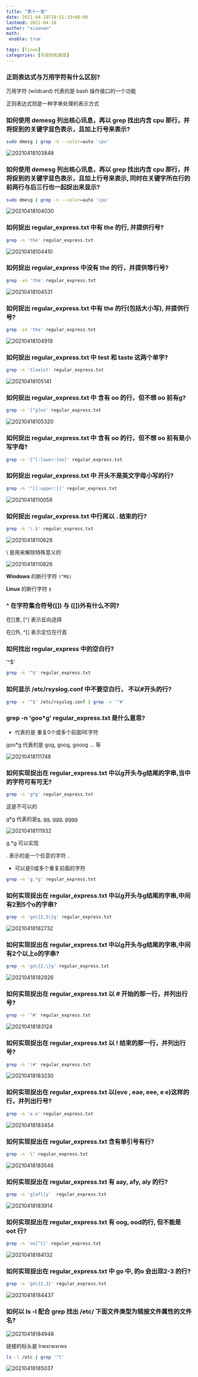 ```yaml
---
title: "第十一章"
date: 2021-04-18T18:51:33+08:00
lastmod: 2021-04-18
author: "xiaonan"
math:
 enable: true

tags: [linux]
categories: [鸟哥的私房菜]
---
```


### 正则表达式与万用字符有什么区别?

万用字符 (wildcard) 代表的是 bash 操作接口的一个功能

正则表达式则是一种字串处理的表示方式

### 如何使用 **demesg** 列出核心讯息，再以 **grep** 找出内含 **cpu** 那行，并将捉到的关键字显色表示，且加上行号来表示?

```bash
sudo dmesg | grep -n --color=auto 'cpu'
```

![20210418103848](https://img.fengqigang.cn//img/20210418103848.png)

### 如何使用 **demesg** 列出核心讯息，再以 **grep** 找出内含 **cpu** 那行，并将捉到的关键字显色表示，且加上行号来表示, 同时在关键字所在行的前两行与后三行也一起捉出来显示?

```bash
sudo dmesg | grep -n --color=auto 'cpu'
```

![20210418104030](https://img.fengqigang.cn//img/20210418104030.png)

### 如何捉出 **regular_express.txt** 中有 the 的行, 并提供行号?

```bash
grep -n 'the' regular_express.txt
```

![20210418104410](https://img.fengqigang.cn//img/20210418104410.png)

### 如何捉出 **regular_express** 中没有 the 的行，并提供等行号?

```bash
grep -vn 'the' regular_express.txt
```

![20210418104531](https://img.fengqigang.cn//img/20210418104531.png)


### 如何捉出 **regular_express.txt** 中有 the 的行(包括大小写), 并提供行号?

```bash
grep -in 'the' regular_express.txt
```

![20210418104919](https://img.fengqigang.cn//img/20210418104919.png)

### 如何捉出 **regular_express.txt** 中 test 和 taste 这两个单字?

```bash
grep -n 't[ae]st' regular_express.txt
```

![20210418105141](https://img.fengqigang.cn//img/20210418105141.png)

### 如何捉出 **regular_express.txt** 中 含有 oo 的行，但不想 oo 前有g?

```bash
grep -n '[^g]oo' regular_express.txt
```

![20210418105320](https://img.fengqigang.cn//img/20210418105320.png)

### 如何捉出 **regular_express.txt** 中 含有 oo 的行，但不想 oo 前有是小写字母?

```bash
grep -n '[^[:lower:]oo]' regular_express.txt
```

### 如何捉出 **regular_express.txt** 中 开头不是英文字母小写的行?

```bash
grep -n '^[[:upper:]]' regular_express.txt
```

![20210418110056](https://img.fengqigang.cn//img/20210418110056.png)

### 如何捉出 **regular_express.txt** 中行尾以 . 结束的行?

```bash
grep -n '\.$' regular_express.txt
```

![20210418110628](https://img.fengqigang.cn//img/20210418110628.png)

\ 是用来解除特殊意义的

![20210418110826](https://img.fengqigang.cn//img/20210418110826.png)

**Windows** 的断行字符 `(^M$)`

**Linux** 的断行字符 `$`

### ^ 在字符集合符号([])  与 ([])外有什么不同?

在[]里, [^] 表示反向选择

在[]外, ^[] 表示定位在行首

### 如何找出 regular_express 中的空白行?

'^$'

```bash
grep -n '^$' regular_express.txt
```

### 如何显示 /etc/rsyslog.conf 中不要空白行， 不以#开头的行?

```bash
grep -v '^$' /etc/rsyslog.conf | grep -v '^#'
```

### **grep -n 'goo*g' regular_express.txt** 是什么意思?

* 代表的是 重复0个或多个前面RE字符

goo*g 代表的是 gog, goog, gooog ... 等

![20210418111748](https://img.fengqigang.cn//img/20210418111748.png)

### 如何实现捉出在 regular_express.txt 中以g开头与g结尾的字串,当中的字符可有可无?

```bash
grep -n 'g*g' regular_express.txt
```

这是不可以的

g*g 代表的是g, gg, ggg, gggg

![20210418111932](https://img.fengqigang.cn//img/20210418111932.png)

g.*g 可以实现

. 表示的是一个任意的字符 .

* 可以是0或多个重复前面的字符

```bash
grep -n 'g.*g' regular_express.txt
```

### 如何实现捉出在 regular_express.txt 中以g开头与g结尾的字串,中间有2到5个o的字串?

```bash
grep -n 'go\{2,5\}g' regular_express.txt
```

![20210418182732](https://img.fengqigang.cn//img/20210418182732.png)


### 如何实现捉出在 regular_express.txt 中以g开头与g结尾的字串,中间有2个以上o的字串?

```bash
grep -n 'go\{2,\}g' regular_express.txt
```

![20210418182926](https://img.fengqigang.cn//img/20210418182926.png)

### 如何实现捉出在 regular_express.txt 以 # 开始的那一行，并列出行号?

```bash
grep -n '^#' regular_express.txt
```

![20210418183124](https://img.fengqigang.cn//img/20210418183124.png)


### 如何实现捉出在 regular_express.txt 以 ! 结束的那一行，并列出行号?

```bash
grep -n '!#' regular_express.txt
```

![20210418183230](https://img.fengqigang.cn//img/20210418183230.png)

### 如何实现捉出在 regular_express.txt 以(eve , eae, eee, e e)这样的行，并列出行号?

```bash
grep -n 'e.e' regular_express.txt
```

![20210418183454](https://img.fengqigang.cn//img/20210418183454.png)

### 如何实现捉出在 regular_express.txt 含有单引号有行?

```bash
grep -n  \' regular_express.txt
```

![20210418183546](https://img.fengqigang.cn//img/20210418183546.png)

### 如何实现捉出在 regular_express.txt 有 aay, afy, aly 的行?

```bash
grep -n 'g[afl]y'  regular_express.txt
```

![20210418183914](https://img.fengqigang.cn//img/20210418183914.png)

### 如何实现捉出在 regular_express.txt 有 oog, ood的行, 但不能是 oot 行?

```bash
grep -n 'oo[^t]' regular_express.txt
```

![20210418184132](https://img.fengqigang.cn//img/20210418184132.png)

### 如何实现捉出在 regular_express.txt 中 go 中, 的o 会出现2-3 的行?

```bash
grep -n 'go\{2,3}' regular_express.txt
```

![20210418184437](https://img.fengqigang.cn//img/20210418184437.png)

### 如何以 ls -l 配合 grep 找出  /etc/ 下面文件类型为链接文件属性的文件名?

![20210418184948](https://img.fengqigang.cn//img/20210418184948.png)

链接的标头是 lrwxrwxrwx

```bash
ls -l /etc | grep '^l'
```

![20210418185037](https://img.fengqigang.cn//img/20210418185037.png)





